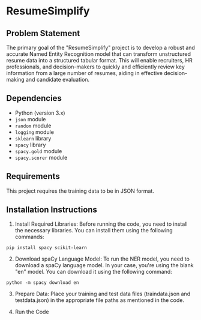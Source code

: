 # ResumeSimplify
## Problem Statement
The primary goal of the "ResumeSimplify" project is to develop a robust and accurate Named Entity Recognition model that can transform unstructured resume data into a structured tabular format. This will enable recruiters, HR professionals, and decision-makers to quickly and efficiently review key information from a large number of resumes, aiding in effective decision-making and candidate evaluation.

## Dependencies
* Python (version 3.x)
* `json` module
* `random` module
* `logging` module 
* `sklearn` library 
* `spacy` library 
* `spacy.gold` module
* `spacy.scorer` module 

## Requirements
This project requires the training data to be in JSON format.

## Installation Instructions
1. Install Required Libraries:
Before running the code, you need to install the necessary libraries. You can install them using the following commands:
```
pip install spacy scikit-learn
```
2. Download spaCy Language Model:
To run the NER model, you need to download a spaCy language model. In your case, you're using the blank "en" model. You can download it using the following command:
```
python -m spacy download en
```
3. Prepare Data:
Place your training and test data files (traindata.json and testdata.json) in the appropriate file paths as mentioned in the code.

4. Run the Code